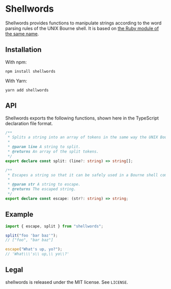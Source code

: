 # Shellwords

Shellwords provides functions to manipulate strings according to the word parsing rules of the UNIX Bourne shell. It is based on [the Ruby module of the same name](https://docs.ruby-lang.org/en/3.1/Shellwords.html).

## Installation

With npm:

```
npm install shellwords
```

With Yarn:

```
yarn add shellwords
```

## API

Shellwords exports the following functions, shown here in the TypeScript declaration file format.

``` typescript
/**
 * Splits a string into an array of tokens in the same way the UNIX Bourne shell does.
 *
 * @param line A string to split.
 * @returns An array of the split tokens.
 */
export declare const split: (line?: string) => string[];

/**
 * Escapes a string so that it can be safely used in a Bourne shell command line.
 *
 * @param str A string to escape.
 * @returns The escaped string.
 */
export declare const escape: (str?: string) => string;
```

## Example

``` typescript
import { escape, split } from "shellwords";

split("foo 'bar baz'");
// ["foo", "bar baz"]

escape("What's up, yo?");
// 'What\\\'s\\ up,\\ yo\\?'
```

## Legal

shellwords is released under the MIT license. See `LICENSE`.
